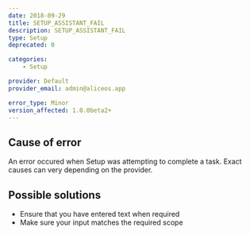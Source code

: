 ```yaml
---
date: 2018-09-29
title: SETUP_ASSISTANT_FAIL
description: SETUP_ASSISTANT_FAIL
type: Setup
deprecated: 0

categories:
    - Setup

provider: Default
provider_email: admin@aliceos.app

error_type: Minor
version_affected: 1.0.0beta2+
---
```

## Cause of error
An error occured when Setup was attempting to complete a task. Exact causes can very depending on the provider.

## Possible solutions
- Ensure that you have entered text when required
- Make sure your input matches the required scope